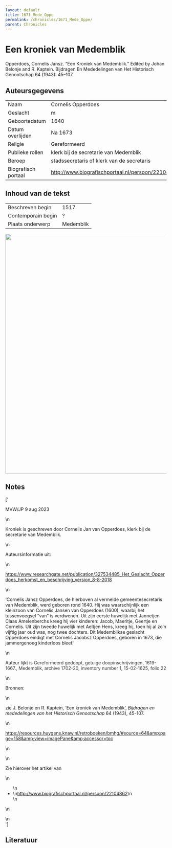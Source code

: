 ```yaml
---
layout: default
title: 1671_Mede_Oppe
permalink: /chronicles/1671_Mede_Oppe/
parent: Chronicles
--- 
```



# Een kroniek van Medemblik 

Opperdoes, Cornelis Jansz. “Een Kroniek van Medemblik.” Edited by Johan Belonje and R. Kaptein. Bijdragen En Mededelingen van Het Historisch Genootschap 64 (1943): 45–107. 

## Auteursgegevens 

| | | 
| --------------- | --------------- | 
| Naam | Cornelis Opperdoes | 
| Geslacht | m | 
 | Geboortedatum | 1640 | 
| Datum overlijden | Na 1673 | 
| Religie | Gereformeerd | 
| Publieke rollen | klerk bij de secretarie van Medemblik | 
| Beroep | stadssecretaris of klerk van de secretaris | 
| Biografisch portaal | http://www.biografischportaal.nl/persoon/22104862 | 

## Inhoud van de tekst 

| | | 
| --------------- | --------------- | 
| Beschreven begin | 1517 | 
| Contemporain begin | ? | 
| Plaats onderwerp | Medemblik | 

[<img src="..\..\barplots_chronicles\1671_Mede_Oppe.jpg" width="750"/>](..\..\barplots_chronicles\1671_Mede_Oppe.jpg) 

## Notes 

['<div data-schema-version="8"><p>MVW/JP 9 aug 2023</p>\n<p>Kroniek is geschreven door Cornelis Jan van Opperdoes, klerk bij de secretarie van Medemblik.</p>\n<p>Auteursinformatie uit:</p>\n<p><a href="https://www.researchgate.net/publication/327534485_Het_Geslacht_Opperdoes_herkomst_en_beschrijving_version_8-8-2018" rel="noopener noreferrer nofollow">https://www.researchgate.net/publication/327534485_Het_Geslacht_Opperdoes_herkomst_en_beschrijving_version_8-8-2018</a></p>\n<p>‘Cornelis Jansz Opperdoes, de hierboven al vermelde gemeentesecretaris van Medemblik, werd geboren rond 1640. Hij was waarschijnlijk een kleinzoon van Cornelis Jansen van Opperdoes (1600), waarbij het tussenvoegsel “van” is verdwenen. Uit zijn eerste huwelijk met Jannetjen Claas Amelenberchs kreeg hij vier kinderen: Jacob, Maeritje, Geertje en Cornelis. Uit zijn tweede huwelijk met Aeltjen Hens, kreeg hij, toen hij al zo’n vijftig jaar oud was, nog twee dochters. Dit Medemblikse geslacht Opperdoes eindigt met Cornelis Jacobsz Opperdoes, geboren in 1673, die jammergenoeg kinderloos bleef.’</p>\n<p>Auteur lijkt is <span style="color: rgb(51, 51, 51)"><span style="background-color: rgb(255, 255, 255)">Gereformeerd gedoopt, getuige doopinschrijvingen, 1619-1667., Medemblik, archive 1702-20, inventory number 1, 15-02-1625, folio 22</span></span></p>\n<p>Bronnen:</p>\n<p>zie J. Belonje en R. Kaptein, ‘Een kroniek van Medemblik’, <em>Bijdragen en mededelingen van het Historisch Genootschap</em> 64 (1943), 45-107.</p>\n<p><a href="https://resources.huygens.knaw.nl/retroboeken/bmhg/#source=64&amp;page=158&amp;view=imagePane&amp;accessor=toc" rel="noopener noreferrer nofollow">https://resources.huygens.knaw.nl/retroboeken/bmhg/#source=64&amp;page=158&amp;view=imagePane&amp;accessor=toc</a></p>\n<p></p>\n<p>Zie hierover het artikel van </p>\n<ul>\n<li>\n<a href="http://www.biografischportaal.nl/persoon/22104862" rel="noopener noreferrer nofollow">http://www.biografischportaal.nl/persoon/22104862</a>\n</li>\n</ul>\n<p></p>\n</div>'] 

## Literatuur 


